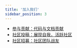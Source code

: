 ```yaml
---
title: '加入我们'
sidebar_position: 3
---
```


- [参与贡献：代码与文档贡献](output/goframe-v2.1-md/加入我们/参与贡献：代码与文档贡献)
- [社区投稿：展现自我，活跃社区](output/goframe-v2.1-md/加入我们/社区投稿：展现自我，活跃社区)
- [社区招募：社区团队战友](output/goframe-v2.1-md/加入我们/社区招募：社区团队战友)
